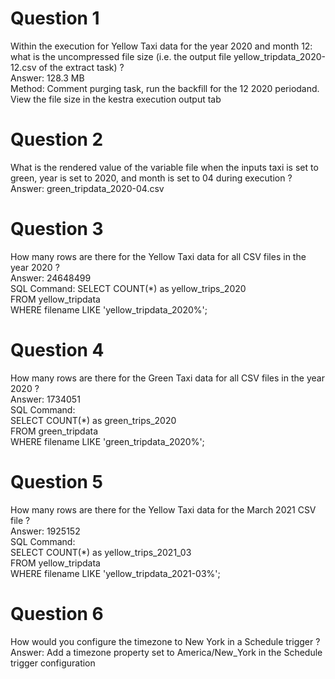 # Question 1
Within the execution for Yellow Taxi data for the year 2020 and month 12: what is the uncompressed file size (i.e. the output file yellow_tripdata_2020-12.csv of the extract task) ?  
Answer: 128.3 MB  
Method: Comment purging task, run the backfill for the 12 2020 periodand. View the file size in the kestra execution output tab  

# Question 2
What is the rendered value of the variable file when the inputs taxi is set to green, year is set to 2020, and month is set to 04 during execution ?     
Answer: green_tripdata_2020-04.csv  

# Question 3
How many rows are there for the Yellow Taxi data for all CSV files in the year 2020 ?  
Answer: 24648499  
SQL Command: 
    SELECT COUNT(*) as yellow_trips_2020  
    FROM yellow_tripdata  
    WHERE filename LIKE 'yellow_tripdata_2020%';  


# Question 4
How many rows are there for the Green Taxi data for all CSV files in the year 2020 ?  
Answer: 1734051  
SQL Command:  
    SELECT COUNT(*) as green_trips_2020  
    FROM green_tripdata  
    WHERE filename LIKE 'green_tripdata_2020%';  

# Question 5
How many rows are there for the Yellow Taxi data for the March 2021 CSV file ?   
Answer: 1925152  
SQL Command:  
    SELECT COUNT(*) as yellow_trips_2021_03  
    FROM yellow_tripdata   
    WHERE filename LIKE 'yellow_tripdata_2021-03%';  

# Question 6
How would you configure the timezone to New York in a Schedule trigger ?  
Answer: Add a timezone property set to America/New_York in the Schedule trigger configuration  


